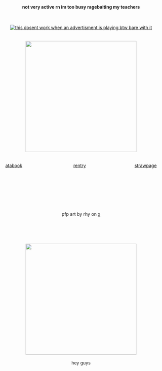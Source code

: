 
<div align="center">
<strong>not very active rn im too busy ragebaiting my teachers</strong>
<br>
</div>
<br>
<br>
<div align="center">

[![this dosent work when an advertisment is playing btw bare with it](https://spotify-github-profile.kittinanx.com/api/view?uid=31hh5vkgse47murck3tfyuwtazge&cover_image=true&theme=natemoo-re&show_offline=true&background_color=4b4949&interchange=false&bar_color=2a40ea&bar_color_cover=false)](https://spotify-github-profile.kittinanx.com/api/view?uid=31hh5vkgse47murck3tfyuwtazge&redirect=true)
<br>
<br>
<br>
<img src="https://files.catbox.moe/7eq0dn.png" height="350">
<br>
<br>
<br>
[atabook](https://bluezooka.atabook.org) ⠀⠀⠀⠀⠀⠀⠀⠀⠀⠀⠀⠀⠀⠀⠀  [rentry](https://rentry.co/ik-wil-je)⠀⠀⠀⠀⠀⠀⠀⠀⠀⠀⠀⠀⠀⠀⠀[strawpage](https://bluezooka.straw.page/)
<br>
<br>
<br>
<br>
<br>
<br>
<br>  
<br>
pfp art by rhy on [x](https://x.com/silly_rhy)
<br>
<br>
<br>
<br>
<br>
<br> 
<img src="https://files.catbox.moe/38d42v.jpg" height="350">
<br>
<br>
hey guys 

</div>
